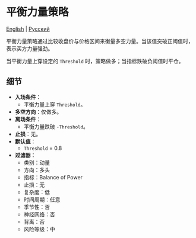 # 平衡力量策略
[English](README.md) | [Русский](README_ru.md)

平衡力量策略通过比较收盘价与价格区间来衡量多空力量。当该值突破正阈值时，表示买方力量强劲。

当平衡力量上穿设定的 `Threshold` 时，策略做多；当指标跌破负阈值时平仓。

## 细节

- **入场条件**：
  - 平衡力量上穿 `Threshold`。
- **多空方向**：仅做多。
- **离场条件**：
  - 平衡力量跌破 `-Threshold`。
- **止损**：无。
- **默认值**：
  - `Threshold` = 0.8
- **过滤器**：
  - 类别：动量
  - 方向：多头
  - 指标：Balance of Power
  - 止损：无
  - 复杂度：低
  - 时间周期：任意
  - 季节性：否
  - 神经网络：否
  - 背离：否
  - 风险等级：中
